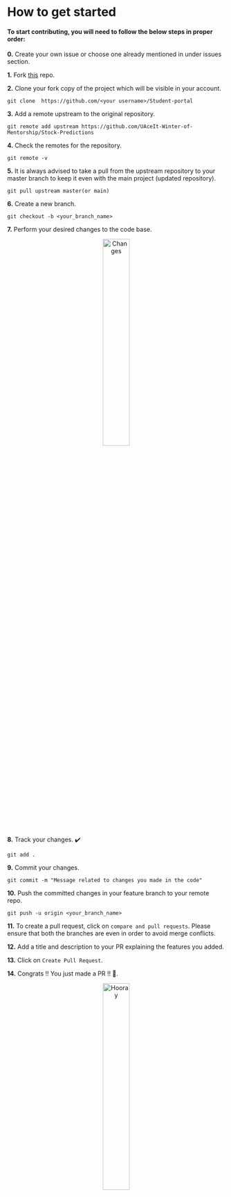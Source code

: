 # How to get started

<h4>To start contributing, you will need to follow the below steps in proper order:</h4>

**0.**  Create your own issue or choose one already mentioned in under issues section.

**1.** Fork [this](https://github.com/UAceIt-Winter-of-Mentorship/Stock-Predictions) repo.

**2.** Clone your fork copy of the project which will be visible in your account.

```
git clone  https://github.com/<your username>/Student-portal
```

**3.** Add a remote upstream to the original repository.

```
git remote add upstream https://github.com/UAceIt-Winter-of-Mentorship/Stock-Predictions
```

**4.** Check the remotes for the repository.

```
git remote -v
```

**5.** It is always advised to take a pull from the upstream repository to your master branch to keep it even with the main project (updated repository).

```
git pull upstream master(or main)
```

**6.** Create a new branch.

```
git checkout -b <your_branch_name>
```

**7.** Perform your desired changes to the code base.

<p align="center"><img alt="Changes" width=35% src="https://media.giphy.com/media/oMHPlvpTvnXGPS7GhX/giphy.gif"></p>

**8.** Track your changes. :heavy_check_mark:

```
git add . 
```

**9.** Commit your changes.

```
git commit -m "Message related to changes you made in the code"
```

**10.** Push the committed changes in your feature branch to your remote repo.

```
git push -u origin <your_branch_name>
```

**11.** To create a pull request, click on `compare and pull requests`. Please ensure that both the branches are even in order to avoid merge conflicts.

**12.** Add a title and description to your PR explaining the features you added.

**13.** Click on `Create Pull Request`.

**14.** Congrats !! You just made a PR !! 🥳.

<p align="center"><img alt="Hooray" width=35% src="https://media.giphy.com/media/TdfyKrN7HGTIY/giphy.gif"></p>

